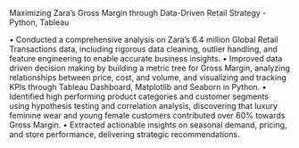 Maximizing Zara’s Gross Margin through Data-Driven Retail Strategy - Python, Tableau

• Conducted a comprehensive analysis on Zara’s 6.4 million Global Retail Transactions data, including rigorous data
cleaning, outlier handling, and feature engineering to enable accurate business insights.
• Improved data driven decision making by building a metric tree for Gross Margin, analyzing relationships between price,
cost, and volume, and visualizing and tracking KPIs through Tableau Dashboard, Matplotlib and Seaborn in Python.
• Identified high performing product categories and customer segments using hypothesis testing and correlation analysis,
discovering that luxury feminine wear and young female customers contributed over 60% towards Gross Margin.
• Extracted actionable insights on seasonal demand, pricing, and store performance, delivering strategic recommendations.
